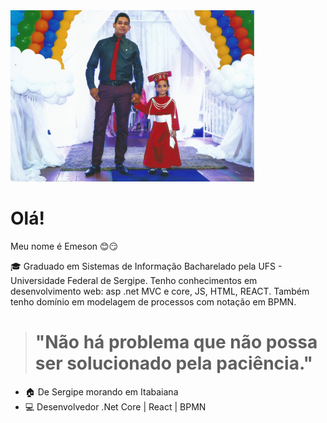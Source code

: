 <img src="https://github.com/Emeson-Santos/Emeson-Santos/blob/main/Foto-FormaturaNara.png" alt="drawing" width="390"/>

# Olá!

Meu nome é Emeson :blush::smirk:

:mortar_board: Graduado em Sistemas de Informação Bacharelado pela UFS - Universidade Federal de Sergipe.  Tenho conhecimentos em desenvolvimento web: asp .net MVC e core, JS, HTML, REACT. Também tenho domínio em modelagem de processos com notação em BPMN.

># "Não há problema que não possa ser solucionado pela paciência."

 - :house: De Sergipe morando em Itabaiana
 - :computer: Desenvolvedor .Net Core | React | BPMN
